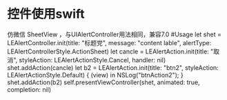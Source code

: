 # 控件使用swift 
仿微信 SheetView ，与UIAlertController用法相同，兼容7.0 
#Usage
 let shet = LEAlertController.init(title: "标题党", message: "content lable", alertType: LEAlertControllerStyle.ActionSheet)
 let  cancle = LEAlertAction.init(title: "取消", styleAction: LEAlertActionStyle.Cancel, handler: nil)
 shet.addAction(cancle)
 let b2 = LEAlertAction.init(title: "btn2", styleAction: LEAlertActionStyle.Default) { (view) in
        NSLog("btnAction2");
  }
  shet.addAction(b2)
  self.presentViewController(shet, animated: true, completion: nil)
